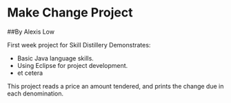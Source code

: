 # Make Change Project

##By Alexis Low

First week project for Skill Distillery
Demonstrates:
* Basic Java language skills.
* Using Eclipse for project development.
* et cetera

This project reads a price an amount tendered, and prints the change due in each denomination.
